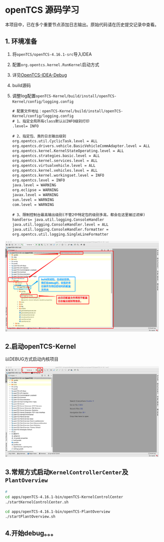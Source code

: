 # openTCS 源码学习

本项目中，已在多个重要节点添加日志输出。原始代码请在历史提交记录中查看。





## 1. 环境准备

1. 将`openTCS/openTCS-4.16.1-src`导入IDEA

2. 配置`org.opentcs.kernel.RunKernel`启动方式

3. 详见[OpenTCS-IDEA-Debug](./openTCS-4.16.1-src/源码学习/OpenTCS-IDEA-Debug环境配置.md)

4. build源码

5. 调整log配置`openTCS-Kernel/build/install/openTCS-Kernel/config/logging.config`

   ```properties
   # 配置文件地址：openTCS-Kernel/build/install/openTCS-Kernel/config/logging.config
   # 1、指定全局所有class默认以INFO级别打印
   .level= INFO
   
   # 2、指定包、类的日志输出级别
   org.opentcs.util.CyclicTask.level = ALL
   org.opentcs.drivers.vehicle.BasicVehicleCommAdapter.level = ALL
   org.opentcs.kernel.KernelStateOperating.level = ALL
   org.opentcs.strategies.basic.level = ALL
   org.opentcs.kernel.services.level = ALL
   org.opentcs.virtualvehicle.level = ALL
   org.opentcs.kernel.vehicles.level = ALL
   org.opentcs.kernel.workingset.level = INFO
   org.opentcs.level = INFO
   java.level = WARNING
   org.eclipse = WARNING
   javax.level = WARNING
   sun.level = WARNING
   com.level = WARNING
   
   # 3、限制控制台最高输出级别(不管2中特定包的级别多高，都会在这里被过滤掉)
   handlers= java.util.logging.ConsoleHandler
   java.util.logging.ConsoleHandler.level = ALL
   java.util.logging.ConsoleHandler.formatter = org.opentcs.util.logging.SingleLineFormatter
   ```

![image-20191210145525582](assets/image-20191210145525582.png)

## 2.启动openTCS-Kernel

以DEBUG方式启动内核项目

![image-20191210145026384](assets/image-20191210145026384.png)



## 3.常规方式启动`KernelControllerCenter`及`PlantOverview`

```sh
# 
cd apps/openTCS-4.16.1-bin/openTCS-KernelControlCenter
./startKernelControlCenter.sh
```

```sh
cd apps/openTCS-4.16.1-bin/openTCS-PlantOverview 
./startPlantOverview.sh
```



## 4.开始debug。。。

